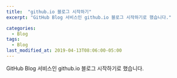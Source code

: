 ```yaml
---
title:  "github.io 블로그 시작하기"
excerpt: "GitHub Blog 서비스인 github.io 블로그 시작하기로 했습니다."

categories:
  - Blog
tags:
  - Blog
last_modified_at: 2019-04-13T08:06:00-05:00
---
```


GitHub Blog 서비스인 github.io 블로그 시작하기로 했습니다.


